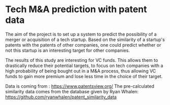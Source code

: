 # Tech M&A prediction with patent data

The aim of the project is to set up a system to predict the possibility of a merger or acquisition of a tech startup. Based on the similarity of a startup's patents with the patents of other companies, one could predict whether or not this startup is an interesting target for other companies.

The results of this study are interesting for VC funds. This allows them to drastically reduce their potential targets, to focus on tech companies with a high  probability of being bought out in a M&A process, thus allowing VC funds to gain more premium and lose less time in the choice of their target.

Data is coming from : https://www.patentsview.org/
The pre-calculated similarity data comes from the database given by Ryan Whalen: https://github.com/ryanwhalen/patent_similarity_data
